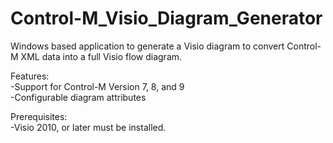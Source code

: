 # Control-M_Visio_Diagram_Generator

Windows based application to generate a Visio diagram to convert Control-M XML data into a full Visio flow diagram.

Features:<br>
-Support for Control-M Version 7, 8, and 9<br>
-Configurable diagram attributes<br>

Prerequisites:<br>
-Visio 2010, or later must be installed.<br>

